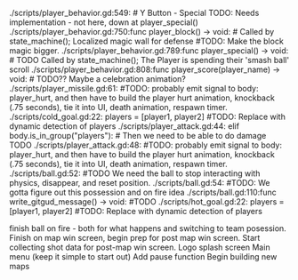 ./scripts/player_behavior.gd:549:	# Y Button - Special TODO: Needs implementation - not here, down at player_special()
./scripts/player_behavior.gd:750:func player_block() -> void: # Called by state_machine(); Localized magic wall for defense #TODO: Make the block magic bigger.
./scripts/player_behavior.gd:789:func player_special() -> void: # TODO Called by state_machine(); The Player is spending their 'smash ball' scroll
./scripts/player_behavior.gd:808:func player_score(player_name) -> void: # TODO?? Maybe a celebration animation?
./scripts/player_missile.gd:61:				#TODO: probably emit signal to body: player_hurt, and then have to build the player hurt animation, knockback (.75 seconds), tie it into UI, death animation, respawn timer.
./scripts/cold_goal.gd:22:			players = [player1, player2] #TODO: Replace with dynamic detection of players
./scripts/player_attack.gd:44:	elif body.is_in_group("players"): # Then we need to be able to do damage TODO
./scripts/player_attack.gd:48:				#TODO: probably emit signal to body: player_hurt, and then have to build the player hurt animation, knockback (.75 seconds), tie it into UI, death animation, respawn timer.
./scripts/ball.gd:52:				#TODO We need the ball to stop interacting with physics, disappear, and reset position.
./scripts/ball.gd:54:				#TODO: We gotta figure out this possession and on fire idea
./scripts/ball.gd:110:func write_gitgud_message() -> void: #TODO
./scripts/hot_goal.gd:22:			players = [player1, player2] #TODO: Replace with dynamic detection of players


finish ball on fire - both for what happens and switching to team posession.
Finish on map win screen, begin prep for post map win screen. 
Start collecting shot data for post-map win screen.
Logo splash screen
Main menu (keep it simple to start out)
Add pause function
Begin building new maps

